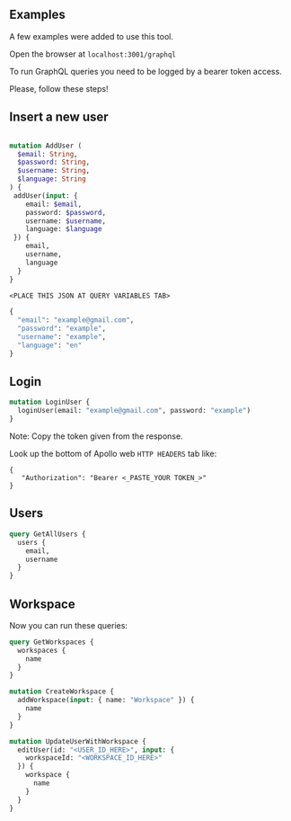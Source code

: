 ## Examples

A few examples were added to use this tool.

Open the browser at `localhost:3001/graphql`

To run GraphQL queries you need to be logged by a bearer token access.

Please, follow these steps!

## Insert a new user

```graphql

mutation AddUser (
  $email: String,
  $password: String,
  $username: String,
  $language: String
) {
 addUser(input: {
    email: $email,
    password: $password,
    username: $username,
    language: $language
 }) {
    email,
  	username,
  	language
  } 
}

<PLACE THIS JSON AT QUERY VARIABLES TAB>

{
  "email": "example@gmail.com",
  "password": "example",
  "username": "example",
  "language": "en"
}
```

## Login

```graphql
mutation LoginUser {
  loginUser(email: "example@gmail.com", password: "example")
}
```

Note: Copy the token given from the response.

Look up the bottom of Apollo web `HTTP HEADERS` tab like:

```json5
{
   "Authorization": "Bearer <_PASTE_YOUR TOKEN_>"
}
```

## Users
```graphql
query GetAllUsers {
  users {
    email,
    username
  }
}
```

## Workspace
Now you can run these queries:

```graphql
query GetWorkspaces {
  workspaces {
    name
  }
}

mutation CreateWorkspace {
  addWorkspace(input: { name: "Workspace" }) {
    name
  }
}

mutation UpdateUserWithWorkspace {
  editUser(id: "<USER_ID_HERE>", input: {
    workspaceId: "<WORKSPACE_ID_HERE>"
  }) {
    workspace {
      name
    } 
  }
}
```
